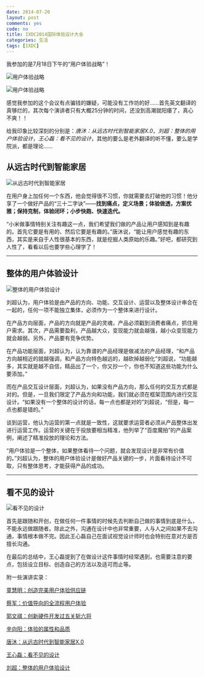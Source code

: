 ```yaml
---
date: 2014-07-20
layout: post
comments: yes
code: no
title: IXDC2014国际体验设计大会
categories: 生活
tags: [IXDC]
---
```


我参加的是7月18日下午的“用户体验战略”！

![用户体验战略](/uploads/2014/07/6e1b5653jw1eigs1u8lrbj20x518gh05.jpg)

![用户体验战略](/uploads/2014/07/6e1b5653jw1eigu2o4kamj20x518gakh.jpg)

感觉我参加的这个会议有点骗钱的嫌疑，可能没有工作坊的好……首先英文翻译的真够烂的，其次每个演讲者只有大概25分钟的时间，还没到高潮就阳痿了，真心不爽！！

给我印象比较深刻的分别是：*唐沐：从远古时代到智能家居X.0*，*刘超：整体的用户体验设计*，*王心磊：看不见的设计*，其他的要么是老外翻译的听不懂，要么是学院派，都是理论……

## 从远古时代到智能家居

![从远古时代到智能家居](/uploads/2014/07/IMG_20140718_141452.jpg)

在用户身上加任何一个东西，他会觉得很不习惯，你就需要去打破他的习惯！他分享了一个做好产品的“三十二字诀”——**找到痛点，定义场景；体验做透，方案优雅；保持克制，体验闭环；小步快跑、快速迭代。**

“小米做事情特别关注有趣这一点，我们希望我们做的产品让用户感知到是有趣的。首先它要是有用的、然后它要是有趣的。”唐沐说，“能让用户感觉有趣的东西，其实是来自于人性很基本的东西，就是挖掘人类原始的乐趣。”好吧，都研究到人性了，看看以后也要学些心理学了！

-----

## 整体的用户体验设计

![整体的用户体验设计](/uploads/2014/07/6e1b5653gw1eigz7q3c6nj20xc0m8785.jpg)

刘超认为，用户体验是由产品的方向、功能、交互设计、运营以及整体设计串合在一起的，任何一项不能独立集体，必须作为一个整体来进行设计。

在产品方向层面，产品的方向就是产品的灵魂，产品必须戳到消费者痛点，抓住用户需求。其次，产品需要盈利，产品越大众，变现能力就会越强，越小众变现能力就会越弱。另外，产品要有竞争优势。

在产品功能层面，刘超认为，认为靠谱的产品经理是做减法的产品经理，“和产品方向越相近的就越强调，和产品方向特色越远的，越砍掉越弱化”刘超说，“功能越多，其实就是越不自信，精品出了一个，你又抄一个，你也不知道这些功能为什么要添加。”

而在产品交互设计层面，刘超认为，如果没有产品方向，那么任何的交互方式都是对的。但是，一旦我们限定了产品方向和功能，我们就必须在框架范围内进行交互设计。“如果没有一个整体的设计的话，每一点也都是对的”刘超说，“但是，每一点也都是错的。”

谈到运营，他认为运营的第一点就是一致性，这就要求运营者必须从产品整体出发进行运营工作。运营的关键在于投放要相当精准，他列举了“百度魔拍”的产品案例，阐述了精准投放的理论和方法。

“用户体验是一个整体，如果整体看待一个问题，就会发现设计是非常有价值的。”刘超认为，整体的用户体验设计是做好产品关键的一步，片面看待设计不可取，只有整体思考，才能获得产品的成功。

-----

## 看不见的设计

![看不见的设计](/uploads/2014/07/6e1b5653jw1eih2hdbje2j20xc0m8jye.jpg)

首先是跟随和开创，在做任何一件事情的时候先去判断自己做的事情到底是什么，不能永远做跟随者。除此之外，沟通在设计中也非常重要，人与人之间如果不去沟通，事情根本做不完。因此王心磊自己在面试视觉设计师时也会特别在意对方是否擅长沟通。

在最后的总结中，王心磊提到了在做设计这件事情时经常遇到，也需要注意的要点，包括设立目标、创造自己的方法以及适可而止等。

附一些演讲实录：

[童慧明：创造完美用户体验供应链](http://app.yinxiang.com/shard/s7/sh/cdf6b3ed-1228-423d-b9fa-2257545d8dec/03ea2cc7aff068da1c9a1117660ac418)

[蔡军：价值导向的全流程用户体验](http://app.yinxiang.com/shard/s7/sh/5470f976-794a-4587-8041-0995bdcb079f/faaa98f9b02887c81ccbf65b2be5d287)

[郭文祺：创新硬件开发过五关斩六将](http://app.yinxiang.com/shard/s7/sh/b31f0348-af60-44e9-88fc-d5a440bab1c3/6c937943e3e6f880e9f00997b07e013f)

[辛向阳：体验的属性和品质](http://app.yinxiang.com/shard/s7/sh/a470c537-8684-46ad-b623-c087c374ef48/73d6e9dd8be18448a1537c16cf45a2f3)

[唐沐：从远古时代到智能家居X.0](http://app.yinxiang.com/shard/s7/sh/e6386e20-0703-47bc-8ab7-a73c719a490b/4c68744dd8c4befe93462d44d195dba8)

[王心磊：看不见的设计](http://app.yinxiang.com/shard/s7/sh/24210649-d2cf-48ce-bef5-aff01cbf6bcc/114128a8c7884be0ca8ce0b74baed27e)

[刘超：整体的用户体验设计](http://app.yinxiang.com/shard/s7/sh/106d280e-10ae-4ef8-8c30-f9ae8b6d7828/663507dd30aea28054353a408bbd4146)